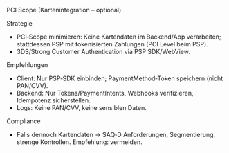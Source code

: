 PCI Scope (Kartenintegration – optional)

Strategie
- PCI‑Scope minimieren: Keine Kartendaten im Backend/App verarbeiten; stattdessen PSP mit tokenisierten Zahlungen (PCI Level beim PSP).
- 3DS/Strong Customer Authentication via PSP SDK/WebView.

Empfehlungen
- Client: Nur PSP‑SDK einbinden; PaymentMethod‑Token speichern (nicht PAN/CVV).
- Backend: Nur Tokens/PaymentIntents, Webhooks verifizieren, Idempotenz sicherstellen.
- Logs: Keine PAN/CVV, keine sensiblen Daten.

Compliance
- Falls dennoch Kartendaten → SAQ‑D Anforderungen, Segmentierung, strenge Kontrollen. Empfehlung: vermeiden.

